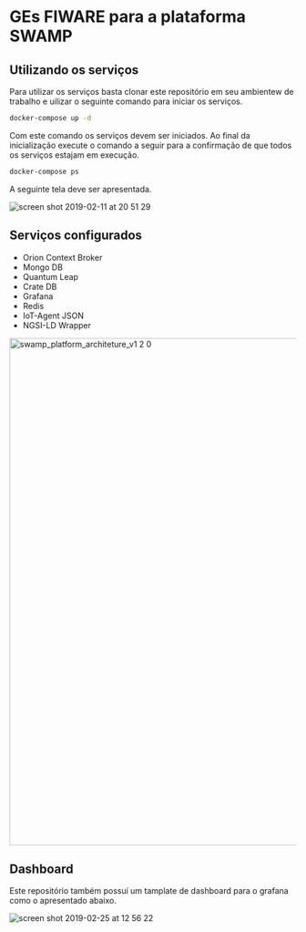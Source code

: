 # GEs FIWARE para a plataforma SWAMP

## Utilizando os serviços 

Para utilizar os serviços basta clonar este repositório em seu ambientew de trabalho e uilizar o seguinte comando para iniciar os serviços. 

```bash
docker-compose up -d
```
Com este comando os serviços devem ser iniciados. Ao final da inicialização execute o comando a seguir para a confirmação de que todos os serviços estajam em execução. 


```bash
docker-compose ps
```

A seguinte tela deve ser apresentada. 

![screen shot 2019-02-11 at 20 51 29](https://user-images.githubusercontent.com/9273551/52599240-3ba50a80-2e3f-11e9-85d7-e5583fea1bf2.png)


## Serviços configurados 

- Orion Context Broker 
- Mongo DB
- Quantum Leap
- Crate DB
- Grafana 
- Redis
- IoT-Agent JSON
- NGSI-LD Wrapper

<img width="890" alt="swamp_platform_architeture_v1 2 0" src="https://user-images.githubusercontent.com/9273551/53274350-b559b580-36d5-11e9-9be5-5b8898486418.png">

## Dashboard

Este repositório também possuí um tamplate de dashboard para o grafana como o apresentado abaixo. 

![screen shot 2019-02-25 at 12 56 22](https://user-images.githubusercontent.com/9273551/53349895-d51ef280-38fc-11e9-9d18-4977ca684d3a.png)